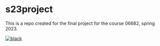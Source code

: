 # s23project

This is a repo created for the final project for the course 06682, spring 2023.

[![black](https://github.com/ccolomb2/s23project/actions/workflows/black.yml/badge.svg)](https://github.com/ccolomb2/s23project/actions/workflows/black.yml)
